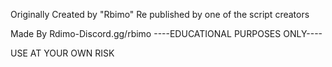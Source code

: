 Originally Created by "Rbimo" Re published by one of the script creators

Made By Rdimo-Discord.gg/rbimo ----EDUCATIONAL PURPOSES ONLY----

USE AT YOUR OWN RISK
